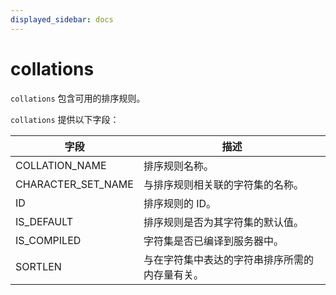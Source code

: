 ```yaml
---
displayed_sidebar: docs
---
```


# collations

`collations` 包含可用的排序规则。

`collations` 提供以下字段：

| **字段**           | **描述**                                       |
| ------------------ | ---------------------------------------------- |
| COLLATION_NAME     | 排序规则名称。                                 |
| CHARACTER_SET_NAME | 与排序规则相关联的字符集的名称。               |
| ID                 | 排序规则的 ID。                                |
| IS_DEFAULT         | 排序规则是否为其字符集的默认值。               |
| IS_COMPILED        | 字符集是否已编译到服务器中。                   |
| SORTLEN            | 与在字符集中表达的字符串排序所需的内存量有关。 |
